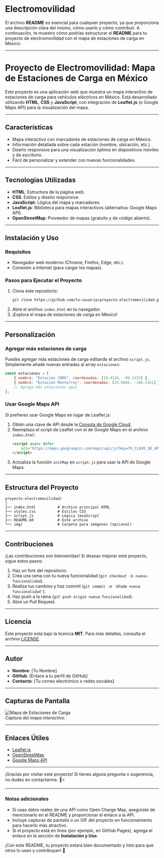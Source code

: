 # Electromovilidad
El archivo **README** es esencial para cualquier proyecto, ya que proporciona una descripción clara del mismo, cómo usarlo y cómo contribuir. A continuación, te muestro cómo podrías estructurar el **README** para tu proyecto de electromovilidad con el mapa de estaciones de carga en México:

---

# **Proyecto de Electromovilidad: Mapa de Estaciones de Carga en México**

Este proyecto es una aplicación web que muestra un mapa interactivo de estaciones de carga para vehículos eléctricos en México. Está desarrollado utilizando **HTML**, **CSS** y **JavaScript**, con integración de **Leaflet.js** (o Google Maps API) para la visualización del mapa.

---

## **Características**
- Mapa interactivo con marcadores de estaciones de carga en México.
- Información detallada sobre cada estación (nombre, ubicación, etc.).
- Diseño responsive para una visualización óptima en dispositivos móviles y de escritorio.
- Fácil de personalizar y extender con nuevas funcionalidades.

---

## **Tecnologías Utilizadas**
- **HTML**: Estructura de la página web.
- **CSS**: Estilos y diseño responsive.
- **JavaScript**: Lógica del mapa y marcadores.
- **Leaflet.js**: Biblioteca para mapas interactivos (alternativa: Google Maps API).
- **OpenStreetMap**: Proveedor de mapas (gratuito y de código abierto).

---

## **Instalación y Uso**

### **Requisitos**
- Navegador web moderno (Chrome, Firefox, Edge, etc.).
- Conexión a Internet (para cargar los mapas).

### **Pasos para Ejecutar el Proyecto**
1. Clona este repositorio:
   ```bash
   git clone https://github.com/tu-usuario/proyecto-electromovilidad.git
   ```
2. Abre el archivo `index.html` en tu navegador.
3. ¡Explora el mapa de estaciones de carga en México!

---

## **Personalización**

### **Agregar más estaciones de carga**
Puedes agregar más estaciones de carga editando el archivo `script.js`. Simplemente añade nuevas entradas al array `estaciones`:

```javascript
const estaciones = [
    { nombre: "Estación CDMX", coordenadas: [19.4326, -99.1332] },
    { nombre: "Estación Monterrey", coordenadas: [25.6866, -100.3161] },
    // Agrega más estaciones aquí
];
```

### **Usar Google Maps API**
Si prefieres usar Google Maps en lugar de Leaflet.js:
1. Obtén una clave de API desde la [Consola de Google Cloud](https://console.cloud.google.com/).
2. Reemplaza el script de Leaflet con el de Google Maps en el archivo `index.html`:
   ```html
   <script async defer
       src="https://maps.googleapis.com/maps/api/js?key=TU_CLAVE_DE_API&callback=initMap">
   </script>
   ```
3. Actualiza la función `initMap` en `script.js` para usar la API de Google Maps.

---

## **Estructura del Proyecto**
```
proyecto-electromovilidad/
│
├── index.html          # Archivo principal HTML
├── styles.css          # Estilos CSS
├── script.js           # Lógica JavaScript
├── README.md           # Este archivo
└── img/                # Carpeta para imágenes (opcional)
```

---

## **Contribuciones**
¡Las contribuciones son bienvenidas! Si deseas mejorar este proyecto, sigue estos pasos:
1. Haz un fork del repositorio.
2. Crea una rama con tu nueva funcionalidad (`git checkout -b nueva-funcionalidad`).
3. Realiza tus cambios y haz commit (`git commit -m 'Añade nueva funcionalidad'`).
4. Haz push a la rama (`git push origin nueva-funcionalidad`).
5. Abre un Pull Request.

---

## **Licencia**
Este proyecto está bajo la licencia **MIT**. Para más detalles, consulta el archivo [LICENSE](LICENSE).

---

## **Autor**
- **Nombre**: [Tu Nombre]
- **GitHub**: [Enlace a tu perfil de GitHub]
- **Contacto**: [Tu correo electrónico o redes sociales]

---

## **Capturas de Pantalla**
![Mapa de Estaciones de Carga](img/mapa.png)  
*Captura del mapa interactivo.*

---

## **Enlaces Útiles**
- [Leaflet.js](https://leafletjs.com/)
- [OpenStreetMap](https://www.openstreetmap.org/)
- [Google Maps API](https://developers.google.com/maps)

---

¡Gracias por visitar este proyecto! Si tienes alguna pregunta o sugerencia, no dudes en contactarme. 🚗⚡

---

### **Notas adicionales**
- Si usas datos reales de una API como Open Charge Map, asegúrate de mencionarlo en el README y proporcionar el enlace a la API.
- Incluye capturas de pantalla o un GIF del proyecto en funcionamiento para hacerlo más atractivo.
- Si el proyecto está en línea (por ejemplo, en GitHub Pages), agrega el enlace en la sección de **Instalación y Uso**.

¡Con este README, tu proyecto estará bien documentado y listo para que otros lo usen y contribuyan! 🚀
